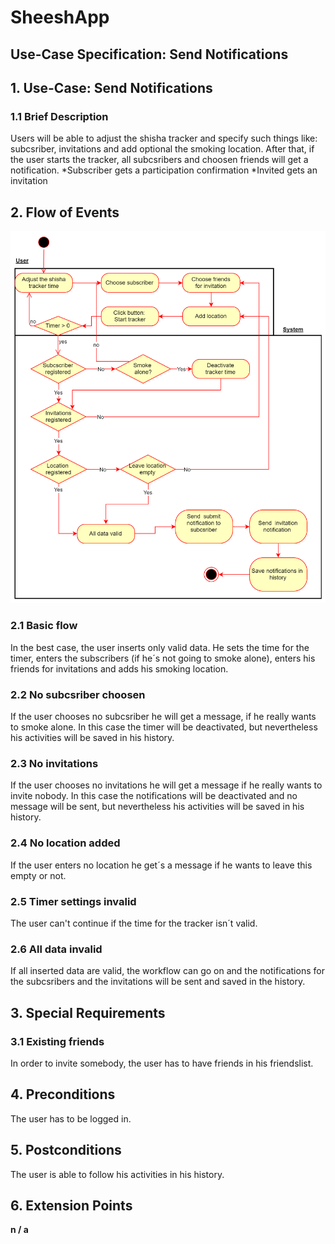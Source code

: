 # SheeshApp
## Use-Case Specification: Send Notifications



## 1. Use-Case: Send Notifications

### 1.1 Brief Description

Users will be able to adjust the shisha tracker and specify such things like: subcsriber, invitations and add optional the smoking location. After that, if the user starts the tracker, all subcsribers and choosen friends will get a notification. 
*Subscriber gets a participation confirmation 
*Invited gets an invitation


## 2. Flow of Events

<img src="/documentation/sendNotificationDiagram.png" alt="sendNotification" width="700" />

### 2.1 Basic flow

In the best case, the user inserts only valid data. He sets the time for the timer, enters the subscribers (if he´s not going to smoke alone), enters his friends for invitations and adds his smoking location.

### 2.2 No subcsriber choosen

If the user chooses no subcsriber he will get a message, if he really wants to smoke alone. In this case the timer will be deactivated, but nevertheless his activities will be saved in his history.

### 2.3 No invitations

If the user chooses no invitations he will get a message if he really wants to invite nobody. In this case the notifications will be deactivated and no message will be sent, but nevertheless his activities will be saved in his history.

### 2.4 No location added 

If the user enters no location he get´s a message if he wants to leave this empty or not.

### 2.5 Timer settings invalid

The user can't continue if the time for the tracker isn´t valid.

### 2.6 All data invalid

If all inserted data are valid, the workflow can go on and the notifications for the subcsribers and the invitations will be sent and saved in the history.

## 3. Special Requirements

### 3.1 Existing friends 

In order to invite somebody, the user has to have friends in his friendslist.

## 4. Preconditions

The user has to be logged in.    

## 5. Postconditions

The user is able to follow his activities in his history.

## 6. Extension Points

**n / a**
